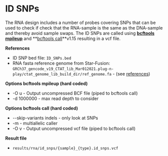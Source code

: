 # ID SNPs
The RNA design includes a number of probes covering SNPs that can be used to check if check that the RNA-sample is the same as the DNA-sample and thereby avoid sample swaps. The ID SNPs are called using **[bcftools mpileup](https://samtools.github.io/bcftools/bcftools.html#mpileup)** and **[bcftools call](https://samtools.github.io/bcftools/bcftools.html#call)**v1.15 resulting in a vcf file.

**References**

* ID SNP bed file: `ID_SNPs.bed`
* RNA fasta reference genome from Star-Fusion: `GRCh37_gencode_v19_CTAT_lib_Mar012021.plug-n-play/ctat_genome_lib_build_dir/ref_genome.fa` - (see [references](references.md#star-fusion))

**Options bcftools mpileup (hard coded)**

* -O u - Output uncompressed BCF file (piped to bcftools call)
* -d 1000000 - max read depth to consider

**Options bcftools call (hard coded)**

* --skip-variants indels - only look at SNPs
* -m - multiallelic caller
* -O v - Output uncompressed vcf file (piped to bcftools call)

**Result file**

* `results/rna/id_snps/{sample}_{type}.id_snps.vcf`
